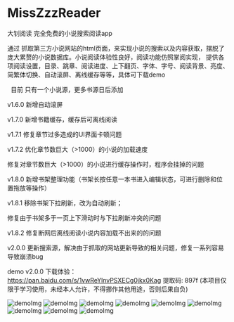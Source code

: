 # MissZzzReader
大钊阅读  完全免费的小说搜索阅读app
 


通过 抓取第三方小说网站的html页面，来实现小说的搜索以及内容获取，摆脱了庞大累赘的小说数据库。小说阅读体验性良好，阅读功能仿照掌阅实现，
提供各项阅读设置，目录、跳章、阅读进度、上下翻页、字体、字号、阅读背景、亮度、简繁体切换、自动滚屏、离线缓存等等，具体可下载demo


 
目前 只有一个小说源，更多书源日后添加

v1.6.0 新增自动滚屏

v1.7.0 新增书籍缓存，缓存后可离线阅读

v1.7.1 修复章节过多造成的UI界面卡顿问题

v1.7.2 优化章节数巨大（>1000）的小说的加载速度

  修复对章节数巨大（>1000）的小说进行缓存操作时，程序会挂掉的问题

v1.8.0 新增书架整理功能（书架长按任意一本书进入编辑状态，可进行删除和位置拖放等操作）

v1.8.1 移除书架下拉刷新，改为自动刷新；

  修复由于书架多于一页上下滑动时与下拉刷新冲突的问题

v1.8.2 修复断网后离线阅读小说内容加载不出来的的问题

v2.0.0 更新搜索源，解决由于抓取的网站更新导致的相关问题，修复一系列容易导致崩溃bug

demo v2.0.0 下载体验： https://pan.baidu.com/s/1vwReYlnvPSXECg0jkx0Kag 提取码: 897f
(本项目仅限于学习使用，未经本人允许，不得挪作其他用途，否则后果自负)


![demoImg](https://raw.githubusercontent.com/caoqazwsx/MissZzzReader/master/img/1.png)
![demoImg](https://raw.githubusercontent.com/caoqazwsx/MissZzzReader/master/img/2.png)
![demoImg](https://raw.githubusercontent.com/caoqazwsx/MissZzzReader/master/img/3.png)
![demoImg](https://raw.githubusercontent.com/caoqazwsx/MissZzzReader/master/img/4.png)
![demoImg](https://raw.githubusercontent.com/caoqazwsx/MissZzzReader/master/img/5.png)
![demoImg](https://raw.githubusercontent.com/caoqazwsx/MissZzzReader/master/img/6.png)
![demoImg](https://raw.githubusercontent.com/caoqazwsx/MissZzzReader/master/img/7.png)
![demoImg](https://raw.githubusercontent.com/caoqazwsx/MissZzzReader/master/img/8.png)
![demoImg](https://raw.githubusercontent.com/caoqazwsx/MissZzzReader/master/img/9.png)
